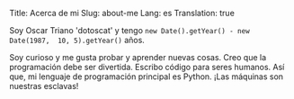 Title: Acerca de mi
Slug: about-me
Lang: es
Translation: true

Soy Oscar Triano 'dotoscat' y tengo
`new Date().getYear() - new Date(1987,  10, 5).getYear()` años.

Soy curioso y me gusta probar y aprender nuevas cosas. Creo que la programación debe ser divertida.
Escribo código para seres humanos. Así que, mi lenguaje de programación principal es Python.
¡Las máquinas son nuestras esclavas!
